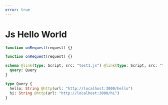 ```yaml
---
error: true
---
```


# Js Hello World

```js @file:test1.js
function onRequest(request) {}
```

```js @file:test2.js
function onRequest(request) {}
```

```graphql @config
schema @link(type: Script, src: "test1.js") @link(type: Script, src: "test2.js") {
  query: Query
}

type Query {
  hello: String @http(url: "http://localhost:3000/hello")
  hi: String @http(url: "http://localhost:3000/hi")
}
```
